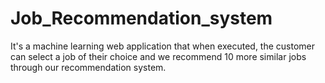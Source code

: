 # Job_Recommendation_system
It's a machine learning web application that when executed, the customer can select a job of their choice and we recommend 10 more similar jobs through our recommendation system.
